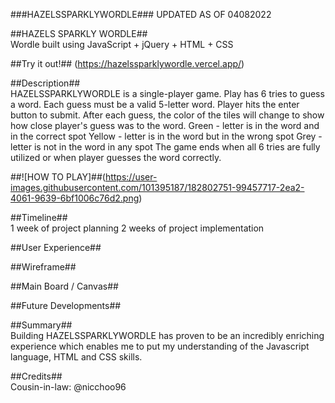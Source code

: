 ###HAZELSSPARKLYWORDLE###
UPDATED AS OF 04082022

##HAZELS SPARKLY WORDLE##<br/>
Wordle built using JavaScript + jQuery + HTML + CSS<br/>

##Try it out!## (https://hazelssparklywordle.vercel.app/)<br/>

##Description##<br/>
HAZELSSPARKLYWORDLE is a single-player game.
Play has 6 tries to guess a word.
Each guess must be a valid 5-letter word. Player hits the enter button to submit.
After each guess, the color of the tiles will change to show how close player's guess was to the word.
Green - letter is in the word and in the correct spot
Yellow - letter is in the word but in the wrong spot
Grey - letter is not in the word in any spot
The game ends when all 6 tries are fully utilized or when player guesses the word correctly.

##![HOW TO PLAY]##(https://user-images.githubusercontent.com/101395187/182802751-99457717-2ea2-4061-9639-6bf1006c76d2.png)

##Timeline##<br/>
1 week of project planning
2 weeks of project implementation

##User Experience##<br/>

##Wireframe##<br/>

##Main Board / Canvas##<br/>

##Future Developments##<br/>

##Summary##<br/>
Building HAZELSSPARKLYWORDLE has proven to be an incredibly enriching experience which enables me to put my understanding of the Javascript language, HTML and CSS skills.

##Credits##<br/>
Cousin-in-law: @nicchoo96
